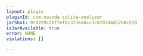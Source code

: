 ```yaml
---
layout: plugin
pluginId: com.novoda.sqlite-analyzer
jarSha1: 9c9229c2bf7ef0c373eabcc3c070344d1250c259
isJarAvailable: true
error: NONE
violations: []

---
```

